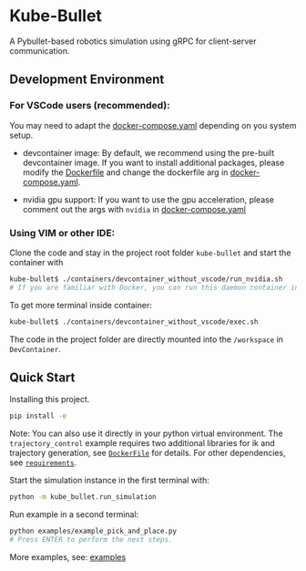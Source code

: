 # Kube-Bullet
A Pybullet-based robotics simulation using gRPC for client-server communication.


## Development Environment

### For VSCode users (recommended):
You may need to adapt the [docker-compose.yaml](.devcontainer/docker-compose.yml) depending on you system setup.

 - devcontainer image: By default, we recommend using the pre-built devcontainer image. If you want to install additional packages, please modify the [Dockerfile](.devcontainer/Dockerfile) and change the dockerfile arg in [docker-compose.yaml](.devcontainer/docker-compose.yml).

 - nvidia gpu support: If you want to use the gpu acceleration, please comment out the args with `nvidia` in [docker-compose.yaml](.devcontainer/docker-compose.yml)

### Using VIM or other IDE:
Clone the code and stay in the project root folder `kube-bullet` and start the container with 
```bash
kube-bullet$ ./containers/devcontainer_without_vscode/run_nvidia.sh
# If you are familiar with Docker, you can run this daemon container in detached mode.
```
To get more terminal inside container:
```bash
kube-bullet$ ./containers/devcontainer_without_vscode/exec.sh
```

The code in the project folder are directly mounted into the `/workspace` in `DevContainer`.


## Quick Start

Installing this project. 
```bash
pip install -e
```

Note: You can also use it directly in your python virtual environment. The `trajectory_control` example requires two additional libraries for ik and trajectory generation, see [`DockerFile`](.devcontainer/Dockerfile) for details. For other dependencies, see [`requirements`](requirements.txt).

Start the simulation instance in the first terminal with:
```bash
python -m kube_bullet.run_simulation
```

Run example in a second terminal:
```bash
python examples/example_pick_and_place.py
# Press ENTER to perform the next steps.
```

More examples, see: [examples](examples/)
